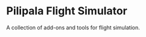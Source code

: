 Pilipala Flight Simulator
=========================

A collection of add-ons and tools for flight simulation.
